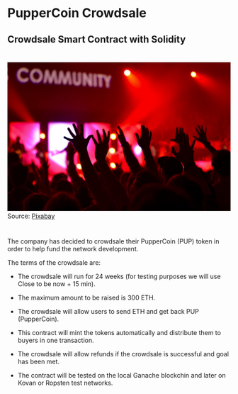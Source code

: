 # PupperCoin Crowdsale

## Crowdsale Smart Contract with Solidity
#
![crowd](images/audience.jpg)
Source: [Pixabay](https://pixabay.com/photos/audience-crowd-event-cheer-945449/)
#

The company has decided to crowdsale their PupperCoin (PUP) token in order to help fund the network development.

The terms of the crowdsale are:

* The crowdsale will run for 24 weeks (for testing purposes we will use Close to be now + 15 min).

* The maximum amount to be raised is 300 ETH.

* The crowdsale will allow users to send ETH and get back PUP (PupperCoin).

* This contract will mint the tokens automatically and distribute them to buyers in one transaction.

* The crowdsale will allow refunds if the crowdsale is successful and goal has been met.

* The contract will be tested on the local Ganache blockchin and later on Kovan or Ropsten test networks. 




